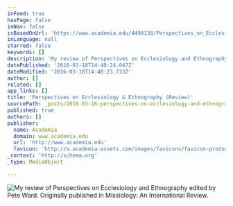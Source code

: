 ```yaml
---
inFeed: true
hasPage: false
inNav: false
isBasedOnUrl: 'https://www.academia.edu/4498138/Perspectives_on_Ecclesiology_and_Ethnography_edited_by_Pete_Ward_Review_'
inLanguage: null
starred: false
keywords: []
description: 'My review of Perspectives on Ecclesiology and Ethnography edited by Pete Ward. Originally published in Missiology: An International Review.'
datePublished: '2016-03-18T14:40:24.047Z'
dateModified: '2016-03-18T14:40:23.733Z'
author: []
related: []
app_links: []
title: 'Perspectives on Ecclesiology & Ethnography (Review)'
sourcePath: _posts/2016-03-16-perspectives-on-ecclesiology-and-ethnography-edited-by-pete.md
published: true
authors: []
publisher:
  name: Academia
  domain: www.academia.edu
  url: 'http://www.academia.edu'
  favicon: 'http://a.academia-assets.com/images/favicons/favicon-production.ico'
_context: 'http://schema.org'
_type: MediaObject

---
```

![My review of Perspectives on Ecclesiology and Ethnography edited by Pete Ward. Originally published in Missiology: An International Review.](https://s3-us-west-2.amazonaws.com/the-grid-img/p/16565d122fadd8a6bf9caa160efe90da0e7c4f9d.jpg)